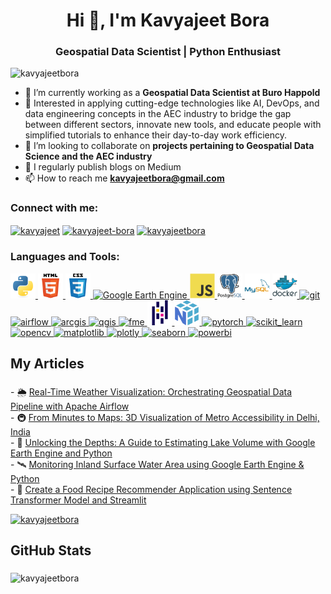 <h1 align="center">Hi 👋, I'm Kavyajeet Bora</h1>
<h3 align="center">Geospatial Data Scientist | Python Enthusiast</h3>

<p align="left"> <img src="https://komarev.com/ghpvc/?username=kavyajeetbora&label=Profile%20views&color=0e75b6&style=flat" alt="kavyajeetbora" /> </p>

- 🔭 I’m currently working as a **Geospatial Data Scientist at Buro Happold**
- 🌱 Interested in applying cutting-edge technologies like AI, DevOps, and data engineering concepts in the AEC industry to bridge the gap between different sectors, innovate new tools, and educate people with simplified tutorials to enhance their day-to-day work efficiency.
- 👯 I’m looking to collaborate on **projects pertaining to Geospatial Data Science and the AEC industry**
- 📝 I regularly publish blogs on Medium
- 📫 How to reach me **kavyajeetbora@gmail.com**

<h3 align="left">Connect with me:</h3>
<p align="left">
<a href="https://linkedin.com/in/kavyajeet" target="blank"><img align="center" src="https://raw.githubusercontent.com/rahuldkjain/github-profile-readme-generator/master/src/images/icons/Social/linked-in-alt.svg" alt="kavyajeet" height="30" width="40" /></a>
<a href="https://stackoverflow.com/users/kavyajeet-bora" target="blank"><img align="center" src="https://raw.githubusercontent.com/rahuldkjain/github-profile-readme-generator/master/src/images/icons/Social/stack-overflow.svg" alt="kavyajeet-bora" height="30" width="40" /></a>
<a href="https://medium.com/kavyajeetbora" target="blank"><img align="center" src="https://raw.githubusercontent.com/rahuldkjain/github-profile-readme-generator/master/src/images/icons/Social/medium.svg" alt="kavyajeetbora" height="30" width="40" /></a>
</p>

<h3 align="left">Languages and Tools:</h3>
<p align="left"> 
  <a href="https://www.python.org" target="_blank" rel="noreferrer"> <img src="https://raw.githubusercontent.com/devicons/devicon/master/icons/python/python-original.svg" alt="python" width="40" height="40"/> </a> 
  <a href="https://www.w3.org/html/" target="_blank" rel="noreferrer"> <img src="https://raw.githubusercontent.com/devicons/devicon/master/icons/html5/html5-original-wordmark.svg" alt="html5" width="40" height="40"/> </a> 
  <a href="https://www.w3schools.com/css/" target="_blank" rel="noreferrer"> <img src="https://raw.githubusercontent.com/devicons/devicon/master/icons/css3/css3-original-wordmark.svg" alt="css3" width="40" height="40"/> </a> 
  <a href="https://earthengine.google.com/" target="_blank" rel="noreferrer"> <img src="https://earthengine.google.com/static/images/earth-engine-logo.png" alt="Google Earth Engine" width="40" height="40"/> </a>
  <a href="https://developer.mozilla.org/en-US/docs/Web/JavaScript" target="_blank" rel="noreferrer"> <img src="https://raw.githubusercontent.com/devicons/devicon/master/icons/javascript/javascript-original.svg" alt="javascript" width="40" height="40"/> </a> 
  <a href="https://www.postgresql.org" target="_blank" rel="noreferrer"> <img src="https://raw.githubusercontent.com/devicons/devicon/master/icons/postgresql/postgresql-original-wordmark.svg" alt="postgresql" width="40" height="40"/> </a> 
  <a href="https://www.mysql.com/" target="_blank" rel="noreferrer"> <img src="https://raw.githubusercontent.com/devicons/devicon/master/icons/mysql/mysql-original-wordmark.svg" alt="mysql" width="40" height="40"/> </a>
  <a href="https://www.docker.com/" target="_blank" rel="noreferrer"> <img src="https://raw.githubusercontent.com/devicons/devicon/master/icons/docker/docker-original-wordmark.svg" alt="docker" width="40" height="40"/> </a> 
  <a href="https://git-scm.com/" target="_blank" rel="noreferrer"> <img src="https://www.vectorlogo.zone/logos/git-scm/git-scm-icon.svg" alt="git" width="40" height="40"/> </a> 
  <a href="https://airflow.apache.org/" target="_blank" rel="noreferrer"> <img src="https://w7.pngwing.com/pngs/937/843/png-transparent-airflow-airbnb-data-engineering-workflow-reflection-miscellaneous-symmetry-engineering-thumbnail.png" alt="airflow" width="40" height="40"/> </a> 
  <a href="https://www.esri.com/en-us/arcgis/products/index" target="_blank" rel="noreferrer"> <img src="https://www.engineeringforchange.org/wp-content/uploads/2020/07/ArcGIS_logo-1-768x795.png" alt="arcgis" width="40" height="40"/> </a> 
  <a href="https://www.qgis.org/en/site/" target="_blank" rel="noreferrer"> <img src="https://upload.wikimedia.org/wikipedia/commons/thumb/9/91/QGIS_logo_new.svg/256px-QGIS_logo_new.svg.png?20180406083750" alt="qgis" width="40" height="40"/> </a> 
  <a href="https://www.safe.com/fme/" target="_blank" rel="noreferrer"> <img src="https://www.consortech.com/wp-content/uploads/2023/04/fme-by-safe-800x400-cadre.png" alt="fme" width="40" height="40"/> </a> 
  <a href="https://pandas.pydata.org/" target="_blank" rel="noreferrer"> <img src="https://raw.githubusercontent.com/devicons/devicon/2ae2a900d2f041da66e950e4d48052658d850630/icons/pandas/pandas-original.svg" alt="pandas" width="40" height="40"/> </a> 
  <a href="https://numpy.org/" target="_blank" rel="noreferrer"> <img src="https://raw.githubusercontent.com/devicons/devicon/master/icons/numpy/numpy-original.svg" alt="numpy" width="40" height="40"/> </a> 
  <a href="https://pytorch.org/" target="_blank" rel="noreferrer"> <img src="https://www.vectorlogo.zone/logos/pytorch/pytorch-icon.svg" alt="pytorch" width="40" height="40"/> </a> 
  <a href="https://scikit-learn.org/" target="_blank" rel="noreferrer"> <img src="https://upload.wikimedia.org/wikipedia/commons/0/05/Scikit_learn_logo_small.svg" alt="scikit_learn" width="40" height="40"/> </a> 
  <a href="https://opencv.org/" target="_blank" rel="noreferrer"> <img src="https://www.vectorlogo.zone/logos/opencv/opencv-icon.svg" alt="opencv" width="40" height="40"/> </a> 
  <a href="https://matplotlib.org/" target="_blank" rel="noreferrer"> <img src="https://upload.wikimedia.org/wikipedia/commons/8/84/Matplotlib_icon.svg" alt="matplotlib" width="40" height="40"/> </a>
  <a href="https://plotly.com/" target="_blank" rel="noreferrer"> <img src="https://images.plot.ly/logo/new-branding/plotly-logomark.png" alt="plotly" width="40" height="40"/> </a> 
  <a href="https://seaborn.pydata.org/" target="_blank" rel="noreferrer"> <img src="https://seaborn.pydata.org/_images/logo-mark-lightbg.svg" alt="seaborn" width="40" height="40"/> </a> 
  <a href="https://powerbi.microsoft.com/" target="_blank" rel="noreferrer"> <img src="https://www.vectorlogo.zone/logos/microsoft_powerbi/microsoft_powerbi-icon.svg" alt="powerbi" width="40" height="40"/> </a> 
</p>

<h2 align="left">My Articles</h2>

###

<p align="left">
  - 🌦️ <a href="https://medium.com/@kavyajeetbora/real-time-weather-visualization-orchestrating-geospatial-data-pipeline-with-apache-airflow-6c5ddb8a76f0">Real-Time Weather Visualization: Orchestrating Geospatial Data Pipeline with Apache Airflow</a><br>
  - 🚇 <a href="https://medium.com/@kavyajeetbora/from-minutes-to-maps-3d-visualization-of-metro-accessibility-in-delhi-ncr-715d1b887ba6">From Minutes to Maps: 3D Visualization of Metro Accessibility in Delhi, India</a><br>
  - 🌊 <a href="https://medium.com/@kavyajeetbora/unlocking-the-depths-a-guide-to-estimating-lake-volume-with-google-earth-engine-and-python-ef36b842fa2a">Unlocking the Depths: A Guide to Estimating Lake Volume with Google Earth Engine and Python</a><br>
  - 🛰️ <a href="https://medium.com/@kavyajeetbora/monitoring-inland-surface-water-area-using-google-earth-engine-python-35f938da8077">Monitoring Inland Surface Water Area using Google Earth Engine & Python</a><br>
  - 🍲 <a href="https://medium.com/@kavyajeetbora/create-a-food-recipe-recommender-application-using-sentence-transformer-model-and-streamlit-aea2141a4599">Create a Food Recipe Recommender Application using Sentence Transformer Model and Streamlit</a>
</p>

<p align="left"> <a href="https://github.com/ryo-ma/github-profile-trophy"><img src="https://github-profile-trophy.vercel.app/?username=kavyajeetbora" alt="kavyajeetbora" /></a> </p>

<h2 align="left">GitHub Stats</h2>

###

<p align="left">
  <img src="https://github-readme-stats.vercel.app/api/top-langs?username=kavyajeetbora&show_icons=true&locale=en&layout=compact&card_width=500" alt="kavyajeetbora" />
</p>

###

###
